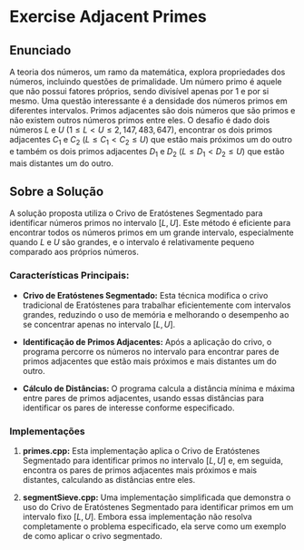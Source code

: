 # Exercise Adjacent Primes

## Enunciado

A teoria dos números, um ramo da matemática, explora propriedades dos números, incluindo questões de primalidade. Um número primo é aquele que não possui fatores próprios, sendo divisível apenas por 1 e por si mesmo. Uma questão interessante é a densidade dos números primos em diferentes intervalos. Primos adjacentes são dois números que são primos e não existem outros números primos entre eles. O desafio é dado dois números $L$ e $U$ ($1 \leq L < U \leq 2,147,483,647$), encontrar os dois primos adjacentes $C_1$ e $C_2$ ($L \leq C_1 < C_2 \leq U$) que estão mais próximos um do outro e também os dois primos adjacentes $D_1$ e $D_2$ ($L \leq D_1 < D_2 \leq U$) que estão mais distantes um do outro.

## Sobre a Solução

A solução proposta utiliza o Crivo de Eratóstenes Segmentado para identificar números primos no intervalo $[L, U]$. Este método é eficiente para encontrar todos os números primos em um grande intervalo, especialmente quando $L$ e $U$ são grandes, e o intervalo é relativamente pequeno comparado aos próprios números.

### Características Principais:

- **Crivo de Eratóstenes Segmentado:** Esta técnica modifica o crivo tradicional de Eratóstenes para trabalhar eficientemente com intervalos grandes, reduzindo o uso de memória e melhorando o desempenho ao se concentrar apenas no intervalo $[L, U]$.

- **Identificação de Primos Adjacentes:** Após a aplicação do crivo, o programa percorre os números no intervalo para encontrar pares de primos adjacentes que estão mais próximos e mais distantes um do outro.

- **Cálculo de Distâncias:** O programa calcula a distância mínima e máxima entre pares de primos adjacentes, usando essas distâncias para identificar os pares de interesse conforme especificado.

### Implementações

1. **primes.cpp:** Esta implementação aplica o Crivo de Eratóstenes Segmentado para identificar primos no intervalo $[L, U]$ e, em seguida, encontra os pares de primos adjacentes mais próximos e mais distantes, calculando as distâncias entre eles.

2. **segmentSieve.cpp:** Uma implementação simplificada que demonstra o uso do Crivo de Eratóstenes Segmentado para identificar primos em um intervalo fixo $[L, U]$. Embora essa implementação não resolva completamente o problema especificado, ela serve como um exemplo de como aplicar o crivo segmentado.